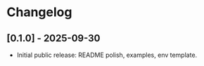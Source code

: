 # Changelog
## [0.1.0] - 2025-09-30
- Initial public release: README polish, examples, env template.

